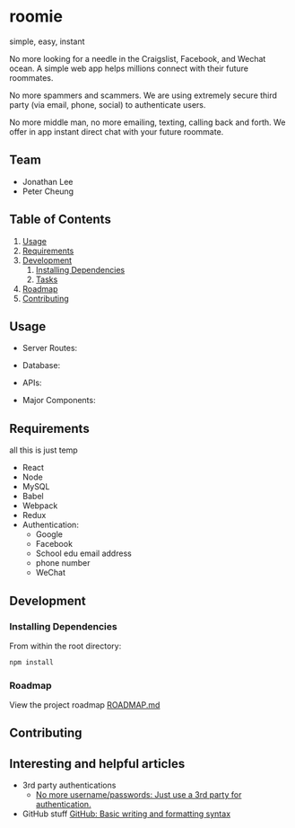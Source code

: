 # roomie
simple, easy, instant 

No more looking for a needle in the Craigslist, Facebook, and Wechat ocean.
A simple web app helps millions connect with their future roommates.

No more spammers and scammers. 
We are using extremely secure third party (via email, phone, social) to authenticate users.

No more middle man, no more emailing, texting, calling back and forth.
We offer in app instant direct chat with your future roommate.

## Team
- Jonathan Lee
- Peter Cheung

## Table of Contents

1. [Usage](#Usage)
2. [Requirements](#requirements)
3. [Development](#development)
    1. [Installing Dependencies](#installing-dependencies)
    2. [Tasks](#tasks)
4. [Roadmap](#roadmap)
5. [Contributing](#contributing)

## Usage

  - Server Routes:

  - Database:

  - APIs:

  - Major Components:

## Requirements
all this is just temp

- React
- Node 
- MySQL
- Babel
- Webpack
- Redux
- Authentication:
	- Google
	- Facebook
	- School edu email address
	- phone number
	- WeChat

## Development


### Installing Dependencies

From within the root directory:

```sh
npm install
```

### Roadmap

View the project roadmap [ROADMAP.md](ROADMAP.md)

## Contributing

## Interesting and helpful articles

- 3rd party authentications
	- [No more username/passwords: Just use a 3rd party for authentication.](https://medium.com/@sellarafaeli/no-more-username-passwords-just-use-a-3rd-party-for-authentication-59b12db092a4)
- GitHub stuff
	[GitHub: Basic writing and formatting syntax](https://help.github.com/articles/basic-writing-and-formatting-syntax/#links)










